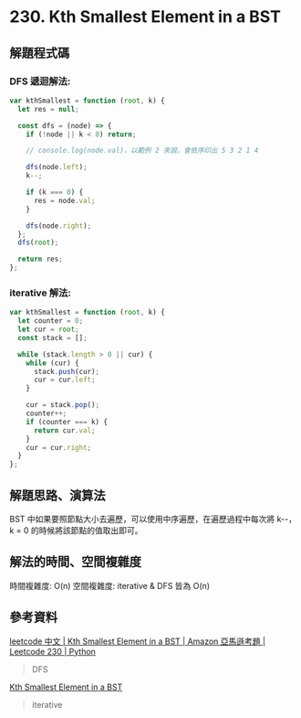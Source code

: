 # 230. Kth Smallest Element in a BST

## 解題程式碼

### DFS 遞迴解法:

```javascript
var kthSmallest = function (root, k) {
  let res = null;

  const dfs = (node) => {
    if (!node || k < 0) return;

    // console.log(node.val)，以範例 2 來說，會依序印出 5 3 2 1 4

    dfs(node.left);
    k--;

    if (k === 0) {
      res = node.val;
    }

    dfs(node.right);
  };
  dfs(root);

  return res;
};
```

### iterative 解法:

```javascript
var kthSmallest = function (root, k) {
  let counter = 0;
  let cur = root;
  const stack = [];

  while (stack.length > 0 || cur) {
    while (cur) {
      stack.push(cur);
      cur = cur.left;
    }

    cur = stack.pop();
    counter++;
    if (counter === k) {
      return cur.val;
    }
    cur = cur.right;
  }
};
```

## 解題思路、演算法

BST 中如果要照節點大小去遍歷，可以使用中序遍歷，在遍歷過程中每次將 k--， k = 0 的時候將該節點的值取出即可。

## 解法的時間、空間複雜度

時間複雜度: O(n)
空間複雜度: iterative & DFS 皆為 O(n)

## 參考資料

[leetcode 中文 | Kth Smallest Element in a BST | Amazon 亞馬遜考題 | Leetcode 230 | Python](https://youtu.be/uNrvaL99nfw)

> DFS

[Kth Smallest Element in a BST](https://youtu.be/5LUXSvjmGCw)

> iterative

